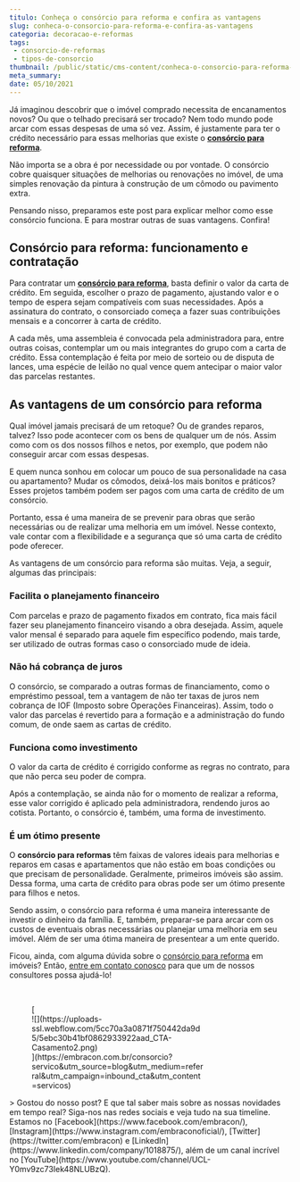 ```yaml
---
titulo: Conheça o consórcio para reforma e confira as vantagens
slug: conheca-o-consorcio-para-reforma-e-confira-as-vantagens
categoria: decoracao-e-reformas
tags:
 - consorcio-de-reformas
 - tipos-de-consorcio
thumbnail: /public/static/cms-content/conheca-o-consorcio-para-reforma-e-confira-as-vantagens.jpeg
meta_summary: 
date: 05/10/2021
---
```

Já imaginou descobrir que o imóvel comprado necessita de encanamentos novos? Ou que o telhado precisará ser trocado? Nem todo mundo pode arcar com essas despesas de uma só vez. Assim, é justamente para ter o crédito necessário para essas melhorias que existe o [**consórcio para reforma**](https://www.embracon.com.br/consorcio-servicos).

Não importa se a obra é por necessidade ou por vontade. O consórcio cobre quaisquer situações de melhorias ou renovações no imóvel, de uma simples renovação da pintura à construção de um cômodo ou pavimento extra.

Pensando nisso, preparamos este post para explicar melhor como esse consórcio funciona. E para mostrar outras de suas vantagens. Confira!

Consórcio para reforma: funcionamento e contratação
---------------------------------------------------

Para contratar um [**consórcio para reforma**](https://www.embracon.com.br/consorcio-servicos), basta definir o valor da carta de crédito. Em seguida, escolher o prazo de pagamento, ajustando valor e o tempo de espera sejam compatíveis com suas necessidades. Após a assinatura do contrato, o consorciado começa a fazer suas contribuições mensais e a concorrer à carta de crédito.

A cada mês, uma assembleia é convocada pela administradora para, entre outras coisas, contemplar um ou mais integrantes do grupo com a carta de crédito. Essa contemplação é feita por meio de sorteio ou de disputa de lances, uma espécie de leilão no qual vence quem antecipar o maior valor das parcelas restantes.

As vantagens de um consórcio para reforma
-----------------------------------------

Qual imóvel jamais precisará de um retoque? Ou de grandes reparos, talvez? Isso pode acontecer com os bens de qualquer um de nós. Assim como com os dos nossos filhos e netos, por exemplo, que podem não conseguir arcar com essas despesas.

E quem nunca sonhou em colocar um pouco de sua personalidade na casa ou apartamento? Mudar os cômodos, deixá-los mais bonitos e práticos? Esses projetos também podem ser pagos com uma carta de crédito de um consórcio.

Portanto, essa é uma maneira de se prevenir para obras que serão necessárias ou de realizar uma melhoria em um imóvel. Nesse contexto, vale contar com a flexibilidade e a segurança que só uma carta de crédito pode oferecer.

As vantagens de um consórcio para reforma são muitas. Veja, a seguir, algumas das principais:

### Facilita o planejamento financeiro

Com parcelas e prazo de pagamento fixados em contrato, fica mais fácil fazer seu planejamento financeiro visando a obra desejada. Assim, aquele valor mensal é separado para aquele fim específico podendo, mais tarde, ser utilizado de outras formas caso o consorciado mude de ideia.

### Não há cobrança de juros

O consórcio, se comparado a outras formas de financiamento, como o empréstimo pessoal, tem a vantagem de não ter taxas de juros nem cobrança de IOF (Imposto sobre Operações Financeiras). Assim, todo o valor das parcelas é revertido para a formação e a administração do fundo comum, de onde saem as cartas de crédito.

### Funciona como investimento

O valor da carta de crédito é corrigido conforme as regras no contrato, para que não perca seu poder de compra.

Após a contemplação, se ainda não for o momento de realizar a reforma, esse valor corrigido é aplicado pela administradora, rendendo juros ao cotista. Portanto, o consórcio é, também, uma forma de investimento.

### É um ótimo presente

O **consórcio para reformas** têm faixas de valores ideais para melhorias e reparos em casas e apartamentos que não estão em boas condições ou que precisam de personalidade. Geralmente, primeiros imóveis são assim. Dessa forma, uma carta de crédito para obras pode ser um ótimo presente para filhos e netos.

Sendo assim, o consórcio para reforma é uma maneira interessante de investir o dinheiro da família. E, também, preparar-se para arcar com os custos de eventuais obras necessárias ou planejar uma melhoria em seu imóvel. Além de ser uma ótima maneira de presentear a um ente querido.

Ficou, ainda, com alguma dúvida sobre o [consórcio para reforma](https://www.embracon.com.br/consorcio-servicos) em imóveis? Então, [entre em contato conosco](https://www.embracon.com.br/fale-com-consultor) para que um de nossos consultores possa ajudá-lo!

‍

<figure class="w-richtext-figure-type-image w-richtext-align-center" style="max-width:310px">[<div>![](https://uploads-ssl.webflow.com/5cc70a3a0871f750442da9d5/5ebc30b41bf0862933922aad_CTA-Casamento2.png)</div>](https://embracon.com.br/consorcio?servico&utm_source=blog&utm_medium=referral&utm_campaign=inbound_cta&utm_content=servicos)</figure>> Gostou do nosso post? E que tal saber mais sobre as nossas novidades em tempo real? Siga-nos nas redes sociais e veja tudo na sua timeline. Estamos no [Facebook](https://www.facebook.com/embracon/), [Instagram](https://www.instagram.com/embraconoficial/), [Twitter](https://twitter.com/embracon) e [LinkedIn](https://www.linkedin.com/company/1018875/), além de um canal incrível no [YouTube](https://www.youtube.com/channel/UCL-Y0mv9zc73Iek48NLUBzQ).

‍
